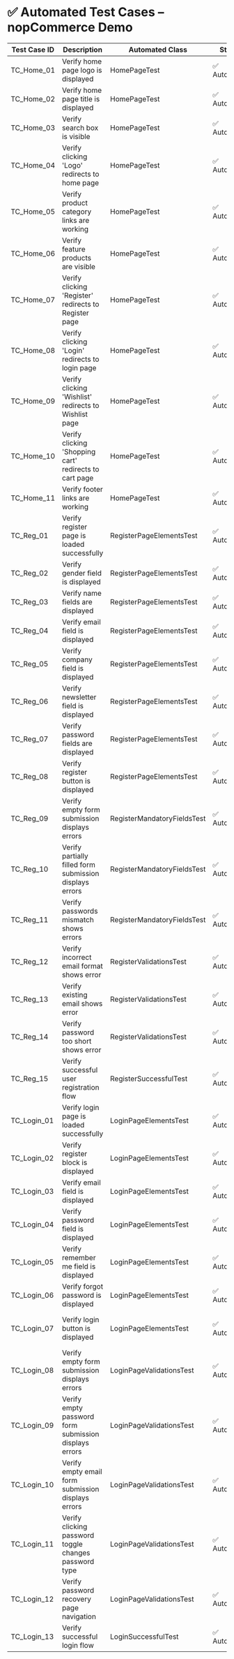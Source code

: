 # ✅ Automated Test Cases – nopCommerce Demo

| Test Case ID   | Description                                           | Automated Class              | Status       | Priority | Notes                         |
| -------------- | ----------------------------------------------------- | ---------------------------- | ------------ | -------- | ----------------------------- |
| TC_Home_01     | Verify home page logo is displayed                    | HomePageTest                 | ✅ Automated | High     | Branding check                |
| TC_Home_02     | Verify home page title is displayed                   | HomePageTest                 | ✅ Automated | High     | Branding check                |
| TC_Home_03     | Verify search box is visible                          | HomePageTest                 | ✅ Automated | Medium   | Core functionality            |
| TC_Home_04     | Verify clicking 'Logo' redirects to home page         | HomePageTest                 | ✅ Automated | High     | Navigation                    |
| TC_Home_05     | Verify product category links are working             | HomePageTest                 | ✅ Automated | High     | Navigation – product catalog  |
| TC_Home_06     | Verify feature products are visible                   | HomePageTest                 | ✅ Automated | High     | Homepage content validation   |
| TC_Home_07     | Verify clicking 'Register' redirects to Register page | HomePageTest                 | ✅ Automated | High     | Navigation                    |
| TC_Home_08     | Verify clicking 'Login' redirects to login page       | HomePageTest                 | ✅ Automated | High     | Navigation                    |
| TC_Home_09     | Verify clicking 'Wishlist' redirects to Wishlist page | HomePageTest                 | ✅ Automated | Medium   | Navigation – user actions     |
| TC_Home_10     | Verify clicking 'Shopping cart' redirects to cart page| HomePageTest                 | ✅ Automated | Medium   | Navigation – user actions     |
| TC_Home_11     | Verify footer links are working                       | HomePageTest                 | ✅ Automated | Low      | External links check          |
| TC_Reg_01      | Verify register page is loaded successfully           | RegisterPageElementsTest     | ✅ Automated | High     | Page load validation          |
| TC_Reg_02      | Verify gender field is displayed                      | RegisterPageElementsTest     | ✅ Automated | Low      | UI element visibility         |
| TC_Reg_03      | Verify name fields are displayed                      | RegisterPageElementsTest     | ✅ Automated | High     | Mandatory input fields        |
| TC_Reg_04      | Verify email field is displayed                       | RegisterPageElementsTest     | ✅ Automated | High     | Mandatory input field         |
| TC_Reg_05      | Verify company field is displayed                     | RegisterPageElementsTest     | ✅ Automated | Low      | Optional input field          |
| TC_Reg_06      | Verify newsletter field is displayed                  | RegisterPageElementsTest     | ✅ Automated | Low      | Optional checkbox             |
| TC_Reg_07      | Verify password fields are displayed                  | RegisterPageElementsTest     | ✅ Automated | High     | Mandatory input fields        |
| TC_Reg_08      | Verify register button is displayed                   | RegisterPageElementsTest     | ✅ Automated | High     | Call-to-action button check   |
| TC_Reg_09      | Verify empty form submission displays errors          | RegisterMandatoryFieldsTest  | ✅ Automated | High     | Negative test case            |
| TC_Reg_10      | Verify partially filled form submission displays errors| RegisterMandatoryFieldsTest | ✅ Automated | High     | Negative test case            |
| TC_Reg_11      | Verify passwords mismatch shows errors                | RegisterMandatoryFieldsTest  | ✅ Automated | High     | Validation check              |
| TC_Reg_12      | Verify incorrect email format shows error             | RegisterValidationsTest      | ✅ Automated | Medium   | Validation check              |
| TC_Reg_13      | Verify existing email shows error                     | RegisterValidationsTest      | ✅ Automated | High     | Validation check              |
| TC_Reg_14      | Verify password too short shows error                 | RegisterValidationsTest      | ✅ Automated | Medium   | Password validation check     |
| TC_Reg_15      | Verify successful user registration flow              | RegisterSuccessfulTest       | ✅ Automated | High     | End-to-end positive scenario  |
| TC_Login_01    | Verify login page is loaded successfully              | LoginPageElementsTest        | ✅ Automated | High     | Page load validation          |
| TC_Login_02    | Verify register block is displayed                    | LoginPageElementsTest        | ✅ Automated | High     | Mandatory input fields block  |
| TC_Login_03    | Verify email field is displayed                       | LoginPageElementsTest        | ✅ Automated | High     | Mandatory input fields        |
| TC_Login_04    | Verify password field is displayed                    | LoginPageElementsTest        | ✅ Automated | High     | Mandatory input fields        |
| TC_Login_05    | Verify remember me field is displayed                 | LoginPageElementsTest        | ✅ Automated | Medium   | Mandatory input fields        |
| TC_Login_06    | Verify forgot password is displayed                   | LoginPageElementsTest        | ✅ Automated | Medium   | Mandatory input fields        |
| TC_Login_07    | Verify login button is displayed                      | LoginPageElementsTest        | ✅ Automated | High     | Call-to-action button check   |
| TC_Login_08    | Verify empty form submission displays errors          | LoginPageValidationsTest     | ✅ Automated | High     | Negative test case            |
| TC_Login_09    | Verify empty password form submission displays errors | LoginPageValidationsTest     | ✅ Automated | High     | Negative test case            |
| TC_Login_10    | Verify empty email form submission displays errors    | LoginPageValidationsTest     | ✅ Automated | High     | Negative test case            |
| TC_Login_11    | Verify clicking password toggle changes password type | LoginPageValidationsTest     | ✅ Automated | Medium   | Button functionality check    |
| TC_Login_12    | Verify password recovery page navigation              | LoginPageValidationsTest     | ✅ Automated | Medium   | Navigation – user actions     |
| TC_Login_13    | Verify successful login flow                          | LoginSuccessfulTest          | ✅ Automated | Medium   | End-to-end positive scenario  |



